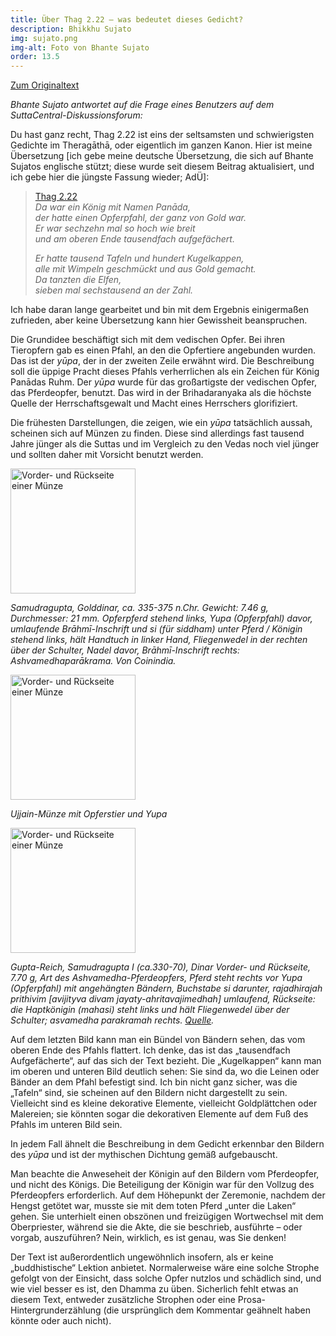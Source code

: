 ```yaml
---
title: Über Thag 2.22 – was bedeutet dieses Gedicht?
description: Bhikkhu Sujato
img: sujato.png
img-alt: Foto von Bhante Sujato
order: 13.5
---
```


[Zum Originaltext](https://discourse.suttacentral.net/t/about-thag-2-22-what-this-verse-means/3784/5)

*Bhante Sujato antwortet auf die Frage eines Benutzers auf dem SuttaCentral-Diskussionsforum:*

Du hast ganz recht, Thag 2.22 ist eins der seltsamsten und schwierigsten Gedichte im Theragāthā, oder eigentlich im ganzen Kanon. Hier ist meine Übersetzung [ich gebe meine deutsche Übersetzung, die sich auf Bhante Sujatos englische stützt; diese wurde seit diesem Beitrag aktualisiert, und ich gebe hier die jüngste Fassung wieder; AdÜ]:

>[Thag 2.22](/suttas/#thag2.22/de/sabbamitta:0.1)  
>*Da war ein König mit Namen Panāda,*  
>*der hatte einen Opferpfahl, der ganz von Gold war.*  
>*Er war sechzehn mal so hoch wie breit*  
>*und am oberen Ende tausendfach aufgefächert.*
>
>*Er hatte tausend Tafeln und hundert Kugelkappen,*  
>*alle mit Wimpeln geschmückt und aus Gold gemacht.*  
>*Da tanzten die Elfen,*  
>*sieben mal sechstausend an der Zahl.*

Ich habe daran lange gearbeitet und bin mit dem Ergebnis einigermaßen zufrieden, aber keine Übersetzung kann hier Gewissheit beanspruchen.

Die Grundidee beschäftigt sich mit dem vedischen Opfer. Bei ihren Tieropfern gab es einen Pfahl, an den die Opfertiere angebunden wurden. Das ist der *yūpa*, der in der zweiten Zeile erwähnt wird. Die Beschreibung soll die üppige Pracht dieses Pfahls verherrlichen als ein Zeichen für König Panādas Ruhm. Der *yūpa* wurde für das großartigste der vedischen Opfer, das Pferdeopfer, benutzt. Das wird in der Brihadaranyaka als die höchste Quelle der Herrschaftsgewalt und Macht eines Herrschers glorifiziert.

Die frühesten Darstellungen, die zeigen, wie ein *yūpa* tatsächlich aussah, scheinen sich auf Münzen zu finden. Diese sind allerdings fast tausend Jahre jünger als die Suttas und im Vergleich zu den Vedas noch viel jünger und sollten daher mit Vorsicht benutzt werden.

<a title="Samudragupta, Golddinar, ca. 335-375 n.Chr. Gewicht: 7.46 g, Durchmesser: 21 mm. Opferpferd stehend links, Yupa (Opferpfahl) davor, umlaufende Brāhmī-Inschrift und si (für siddham) unter Pferd / Königin stehend links, hält Handtuch in linker Hand, Fliegenwedel in der rechten über der Schulter, Nadel davor, Brāhmī-Inschrift rechts: Ashvamedhaparākrama. Von Coinindia." href="https://scdd.sfo2.cdn.digitaloceanspaces.com/uploads/original/2X/a/aaa90bec6c599a14c4ac0eabd1d241260f00034a.jpg"><img height="200" alt="Vorder- und Rückseite einer Münze" src="https://scdd.sfo2.cdn.digitaloceanspaces.com/uploads/original/2X/a/aaa90bec6c599a14c4ac0eabd1d241260f00034a.jpg"></a>

*Samudragupta, Golddinar, ca. 335-375 n.Chr. Gewicht: 7.46 g, Durchmesser: 21 mm. Opferpferd stehend links, Yupa (Opferpfahl) davor, umlaufende Brāhmī-Inschrift und si (für siddham) unter Pferd / Königin stehend links, hält Handtuch in linker Hand, Fliegenwedel in der rechten über der Schulter, Nadel davor, Brāhmī-Inschrift rechts: Ashvamedhaparākrama. Von Coinindia.*

<a title="Ujjain-Münze mit Opferstier und Yupa" href="https://scdd.sfo2.cdn.digitaloceanspaces.com/uploads/original/2X/7/78e79ff6fcc9e5fc1803b2779e37816d0a134344.jpg"><img height="200" alt="Vorder- und Rückseite einer Münze" src="https://scdd.sfo2.cdn.digitaloceanspaces.com/uploads/original/2X/7/78e79ff6fcc9e5fc1803b2779e37816d0a134344.jpg"></a>

*Ujjain-Münze mit Opferstier und Yupa*

<a title="Gupta-Reich, Samudragupta I (ca.330-70), Dinar Vorder- und Rückseite, 7.70 g, Art des Ashvamedha-Pferdeopfers, Pferd steht rechts vor Yupa (Opferpfahl) mit angehängten Bändern, Buchstabe si darunter, rajadhirajah prithivim [avijityva divam jayaty-ahritavajimedhah] umlaufend, Rückseite: die Haptkönigin (mahasi) steht links und hält Fliegenwedel über der Schulter; asvamedha parakramah rechts. Quelle: https://www.the-saleroom.com/en-gb/auction-catalogues/spink/catalogue-id-2910271/lot-22654512" href="https://scdd.sfo2.cdn.digitaloceanspaces.com/uploads/original/2X/3/336dbe86c5a4031f92be75f5fc5191a885e52565.jpg"><img height="200" alt="Vorder- und Rückseite einer Münze" src="https://scdd.sfo2.cdn.digitaloceanspaces.com/uploads/original/2X/3/336dbe86c5a4031f92be75f5fc5191a885e52565.jpg"></a>

*Gupta-Reich, Samudragupta I (ca.330-70), Dinar Vorder- und Rückseite, 7.70 g, Art des Ashvamedha-Pferdeopfers, Pferd steht rechts vor Yupa (Opferpfahl) mit angehängten Bändern, Buchstabe si darunter, rajadhirajah prithivim [avijityva divam jayaty-ahritavajimedhah] umlaufend, Rückseite: die Haptkönigin (mahasi) steht links und hält Fliegenwedel über der Schulter; asvamedha parakramah rechts. [Quelle](https://www.the-saleroom.com/en-gb/auction-catalogues/spink/catalogue-id-2910271/lot-22654512).*

Auf dem letzten Bild kann man ein Bündel von Bändern sehen, das vom oberen Ende des Pfahls flattert. Ich denke, das ist das „tausendfach Aufgefächerte“, auf das sich der Text bezieht. Die „Kugelkappen“ kann man im oberen und unteren Bild deutlich sehen: Sie sind da, wo die Leinen oder Bänder an dem Pfahl befestigt sind. Ich bin nicht ganz sicher, was die „Tafeln“ sind, sie scheinen auf den Bildern nicht dargestellt zu sein. Vielleicht sind es kleine dekorative Elemente, vielleicht Goldplättchen oder Malereien; sie könnten sogar die dekorativen Elemente auf dem Fuß des Pfahls im unteren Bild sein.

In jedem Fall ähnelt die Beschreibung in dem Gedicht erkennbar den Bildern des *yūpa* und ist der mythischen Dichtung gemäß aufgebauscht.

Man beachte die Anweseheit der Königin auf den Bildern vom Pferdeopfer, und nicht des Königs. Die Beteiligung der Königin war für den Vollzug des Pferdeopfers erforderlich. Auf dem Höhepunkt der Zeremonie, nachdem der Hengst getötet war, musste sie mit dem toten Pferd „unter die Laken“ gehen. Sie unterhielt einen obszönen und freizügigen Wortwechsel mit dem Oberpriester, während sie die Akte, die sie beschrieb, ausführte – oder vorgab, auszuführen? Nein, wirklich, es ist genau, was Sie denken!

Der Text ist außerordentlich ungewöhnlich insofern, als er keine „buddhistische“ Lektion anbietet. Normalerweise wäre eine solche Strophe gefolgt von der Einsicht, dass solche Opfer nutzlos und schädlich sind, und wie viel besser es ist, den Dhamma zu üben. Sicherlich fehlt etwas an diesem Text, entweder zusätzliche Strophen oder eine Prosa-Hintergrunderzählung (die ursprünglich dem Kommentar geähnelt haben könnte oder auch nicht).